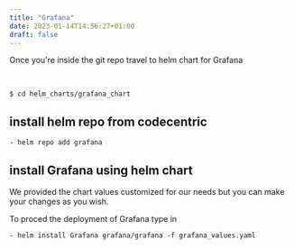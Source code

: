 ```yaml
---
title: "Grafana"
date: 2023-01-14T14:56:27+01:00
draft: false
---
```


Once you're inside the git repo travel to helm chart for Grafana

<br>

  `$ cd helm_charts/grafana_chart` 
<br>
## install helm repo from codecentric 

    - helm repo add grafana

## install Grafana using helm chart

We provided the chart values customized for our needs but you can make your changes as you wish.

To proced the deployment of Grafana type in

    - helm install Grafana grafana/grafana -f grafana_values.yaml